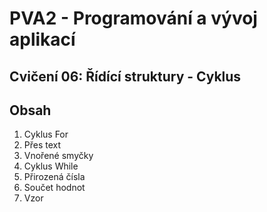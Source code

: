 # PVA2 - Programování a vývoj aplikací
## Cvičení 06: Řídící struktury - Cyklus

## Obsah

1. Cyklus For
2. Přes text
3. Vnořené smyčky
4. Cyklus While
6. Přirozená čísla
7. Součet hodnot
8. Vzor
